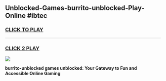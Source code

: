 
## Unblocked-Games-burrito-unblocked-Play-Online #ibtec
<h3>
<a href="https://news.freeplayer.one?title=burrito-unblocked&ref=3">CLICK TO PLAY</a></h3>
<hr>

<h3>
<a href="https://news.freeplayer.one?title=burrito-unblocked&ref=3">CLICK 2 PLAY</a>
  
</h3>

<a href="https://news.freeplayer.one?title=burrito-unblocked&ref=3"><img src="https://clearcache.store/games.png"></a>


**burrito-unblocked games unblocked: Your Gateway to Fun and Accessible Online Gaming**
